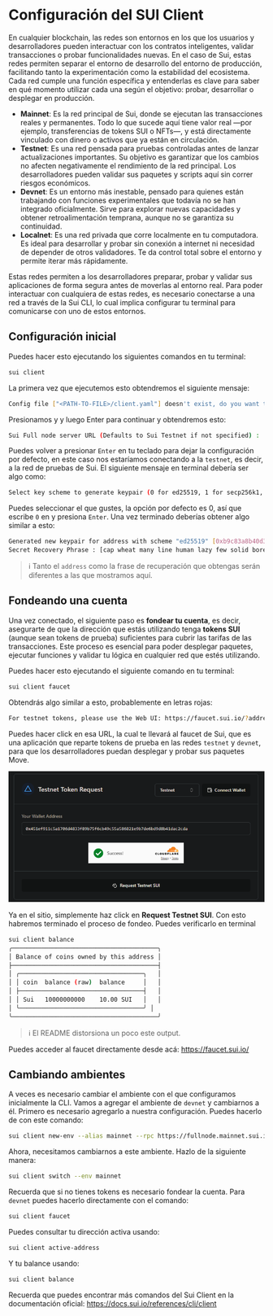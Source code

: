 # Configuración del SUI Client

En cualquier blockchain, las redes son entornos en los que los usuarios y desarrolladores pueden interactuar con los contratos inteligentes, validar transacciones o probar funcionalidades nuevas. En el caso de Sui, estas redes permiten separar el entorno de desarrollo del entorno de producción, facilitando tanto la experimentación como la estabilidad del ecosistema. Cada red cumple una función específica y entenderlas es clave para saber en qué momento utilizar cada una según el objetivo: probar, desarrollar o desplegar en producción.

* **Mainnet**: Es la red principal de Sui, donde se ejecutan las transacciones reales y permanentes. Todo lo que sucede aquí tiene valor real —por ejemplo, transferencias de tokens SUI o NFTs—, y está directamente vinculado con dinero o activos que ya están en circulación.
* **Testnet**: Es una red pensada para pruebas controladas antes de lanzar actualizaciones importantes. Su objetivo es garantizar que los cambios no afecten negativamente el rendimiento de la red principal. Los desarrolladores pueden validar sus paquetes y scripts aquí sin correr riesgos económicos.
* **Devnet**: Es un entorno más inestable, pensado para quienes están trabajando con funciones experimentales que todavía no se han integrado oficialmente. Sirve para explorar nuevas capacidades y obtener retroalimentación temprana, aunque no se garantiza su continuidad.
* **Localnet**: Es una red privada que corre localmente en tu computadora. Es ideal para desarrollar y probar sin conexión a internet ni necesidad de depender de otros validadores. Te da control total sobre el entorno y permite iterar más rápidamente.

Estas redes permiten a los desarrolladores preparar, probar y validar sus aplicaciones de forma segura antes de moverlas al entorno real. Para poder interactuar con cualquiera de estas redes, es necesario conectarse a una red a través de la Sui CLI, lo cual implica configurar tu terminal para comunicarse con uno de estos entornos. 

## Configuración inicial

Puedes hacer esto ejecutando los siguientes comandos en tu terminal:
```sh
sui client
```

La primera vez que ejecutemos esto obtendremos el siguiente mensaje:

```sh
Config file ["<PATH-TO-FILE>/client.yaml"] doesn't exist, do you want to connect to a Sui Full node server [y/N]?
```

Presionamos y y luego Enter para continuar y obtendremos esto:
```sh
Sui Full node server URL (Defaults to Sui Testnet if not specified) :
```
Puedes volver a presionar `Enter` en tu teclado para dejar la configuración por defecto, en este caso nos estaríamos conectando a la `testnet`, es decir, a la red de pruebas de Sui. El siguiente mensaje en terminal debería ser algo como:

```sh
Select key scheme to generate keypair (0 for ed25519, 1 for secp256k1, 2 for secp256r1):
```
Puedes seleccionar el que gustes, la opción por defecto es 0, así que escribe `0` en y presiona `Enter`. Una vez terminado deberías obtener algo similar a esto:

```sh
Generated new keypair for address with scheme "ed25519" [0xb9c83a8b40d3263c9ba40d551514fbac1f8c12e98a4005a0dac072d3549c2442]
Secret Recovery Phrase : [cap wheat many line human lazy few solid bored proud speed grocery]
```
> :information_source: Tanto el `address` como la frase de recuperación que obtengas serán diferentes a las que mostramos aquí.


## Fondeando una cuenta

Una vez conectado, el siguiente paso es **fondear tu cuenta**, es decir, asegurarte de que la dirección que estás utilizando tenga **tokens SUI** (aunque sean tokens de prueba) suficientes para cubrir las tarifas de las transacciones. Este proceso es esencial para poder desplegar paquetes, ejecutar funciones y validar tu lógica en cualquier red que estés utilizando.

Puedes hacer esto ejecutando el siguiente comando en tu terminal:

```sh
sui client faucet
```

Obtendrás algo similar a esto, probablemente en letras rojas:

```sh
For testnet tokens, please use the Web UI: https://faucet.sui.io/?address=0x451ef911c5a1706d4833f89b75f6cb49c55a586821e9b7de6bd9d8b41dac2cda
```
Puedes hacer click en esa URL, la cual te llevará al faucet de Sui, que es una aplicación que reparte tokens de prueba en las redes `testnet` y `devnet`, para que los desarrolladores puedan desplegar y probar sus paquetes Move.

![faucet](../../recursos/imagenes/testnetfaucet.png)

Ya en el sitio, simplemente haz click en **Request Testnet SUI**. Con esto habremos terminado el proceso de fondeo. Puedes verificarlo en terminal

```sh
sui client balance
╭────────────────────────────────────────╮
│ Balance of coins owned by this address │
├────────────────────────────────────────┤
│ ╭──────────────────────────────────╮   │
│ │ coin  balance (raw)  balance     │   │
│ ├──────────────────────────────────┤   │
│ │ Sui   10000000000    10.00 SUI   │   │
│ ╰──────────────────────────────────╯ │
╰────────────────────────────────────────╯
```

> :information_source: El README distorsiona un poco este output.

Puedes acceder al faucet directamente desde acá: https://faucet.sui.io/

## Cambiando ambientes

A veces es necesario cambiar el ambiente con el que configuramos inicialmente la CLI. Vamos a agregar el ambiente de `devnet` y cambiarnos a él. Primero es necesario agregarlo a nuestra configuración. Puedes hacerlo de con este comando:

```sh
sui client new-env --alias mainnet --rpc https://fullnode.mainnet.sui.io:443
```

Ahora, necesitamos cambiarnos a este ambiente. Hazlo de la siguiente manera:
```sh
sui client switch --env mainnet 
```

Recuerda que si no tienes tokens es necesario fondear la cuenta. Para `devnet` puedes hacerlo directamente con el comando:
```sh
sui client faucet
```

Puedes consultar tu dirección activa usando:
```sh
sui client active-address
```

Y tu balance usando:
```sh
sui client balance
```

Recuerda que puedes encontrar más comandos del Sui Client en la documentación oficial: https://docs.sui.io/references/cli/client
